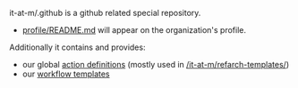 it-at-m/.github is a github related special repository.

- [profile/README.md](profile/README.md) will appear on the organization's profile.

Additionally it contains and provides:

- our global [action definitions](/.github/actions) (mostly used in [/it-at-m/refarch-templates/](https://github.com/it-at-m/refarch-templates/))
- our [workflow templates](/workflow-templates/)
